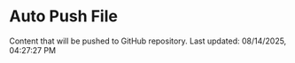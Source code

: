 # Auto Push File

Content that will be pushed to GitHub repository.
Last updated: 08/14/2025, 04:27:27 PM